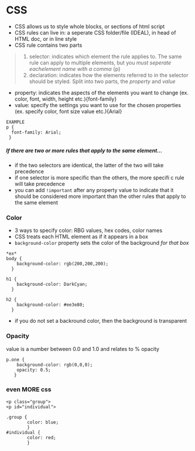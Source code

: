 # CSS
- CSS allows us to style whole blocks, or sections of html script
- CSS rules can live in: a seperate CSS folder/file (IDEAL), in head of HTML doc, or in line style
- CSS rule contains two parts
> 1. selector: indicates which element the rule applies to. The same rule can apply to multiple elements, but you *must seperate eachelement name with a comma* {p}
> 2. declaration: indicates how the elements referred to in the selector should be styled.  Split into two parts, the *property* and *value*
- property: indicates the aspects of the elements you want to change (ex. color, font, width, height etc.){font-family}
- value: specify the settings you want to use for the chosen properties (ex. specify color, font size value etc.){Arial}
```
EXAMPLE
p {
  font-family: Arial;
 }
```
##### If there are two or more rules that apply to the same element...
- if the two selectors are identical, the latter of the two will take precedence
- if one selector is more specific than the others, the more specifi c rule will take precedence
- you can add `!important` after any property value to indicate that it should be considered more important than the other rules that apply to the same element

### Color
- 3 ways to specify color: RBG values, hex codes, color names
- CSS treats each HTML element as if it appears in a box
- `background-color` property sets the color of the background *for that box*
```
*ex*
body {
    background-color: rgb(200,200,200);
  } 

h1 {
    background-color: DarkCyan;
  }

h2 {
    background-color: #ee3e80;
  }

```
- if you do not set a backround color, then the background is transparent

### Opacity
value is a number between 0.0 and 1.0 and relates to % opacity
```
p.one {
    background-color: rgb(0,0,0);
    opacity: 0.5;
   }
```

### even MORE css

```
<p class="group">
<p id="individual">

.group {
        color: blue;
        }
#individual {
        color: red;
        }
```
